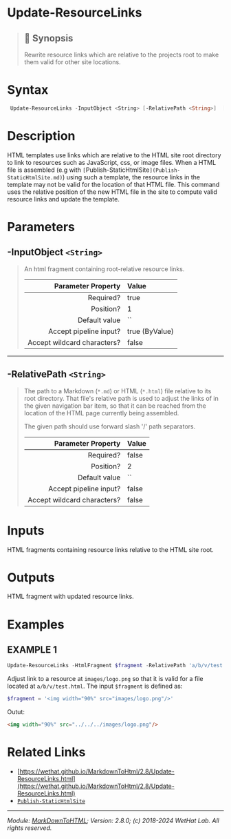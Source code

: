 ﻿#  Update-ResourceLinks

> ## :bookmark: Synopsis
> Rewrite resource links which are relative to the projects root to make them
> valid for other site locations.

# Syntax
```PowerShell
 Update-ResourceLinks -InputObject <String> [-RelativePath <String>]  [<CommonParameters>] 
```


# Description

HTML templates use links which are relative to the HTML site root directory
to link to resources such as JavaScript, css, or image files. When a HTML
file is assembled (e.g with `[`Publish-StaticHtmlSite`](Publish-StaticHtmlSite.md)`) using such a template,
the resource links in the template may not be valid for the location of that
HTML file. This command uses the relative position of the new HTML file in the
site to compute valid resource links and update the template.





# Parameters
 ## -InputObject `<String>`
  >An html fragment containing root-relative resource links.
>
> Parameter Property         | Value
> --------------------------:|:----------
> Required?                  | true
> Position?                  | 1
> Default value              | ``
> Accept pipeline input?     | true (ByValue)
> Accept wildcard characters?| false
 - - -
 ## -RelativePath `<String>`
  >The path to a Markdown (`*.md`) or HTML (`*.html`) file relative to its root
 >directory. That file's relative path
 >is used to adjust the links of in the given navigation bar item,
 >so that it can be reached from the location of the HTML page currently being
 >assembled.
 >
 >The given path should use forward slash '/' path separators.
>
> Parameter Property         | Value
> --------------------------:|:----------
> Required?                  | false
> Position?                  | 2
> Default value              | ``
> Accept pipeline input?     | false
> Accept wildcard characters?| false



# Inputs
HTML fragments containing resource links relative to the HTML site root.


# Outputs
HTML fragment with updated resource links.

# Examples

## EXAMPLE 1

~~~ PowerShell
Update-ResourceLinks -HtmlFragment $fragment -RelativePath 'a/b/v/test.html'
~~~


Adjust link to a resource at `images/logo.png` so that it is valid for a
file located at `a/b/v/test.html`. The input `$fragment` is defined as:

~~~ PowerShell
$fragment = '<img width="90%" src="images/logo.png"/>'
~~~

Outut:

~~~ html
<img width="90%" src="../../../images/logo.png"/>
~~~














# Related Links

* [https://wethat.github.io/MarkdownToHtml/2.8/Update-ResourceLinks.html](https://wethat.github.io/MarkdownToHtml/2.8/Update-ResourceLinks.html) 
* [`Publish-StaticHtmlSite`](Publish-StaticHtmlSite.md)

- - -

_Module: [MarkDownToHTML](MarkDownToHTML.md); Version: 2.8.0; (c) 2018-2024 WetHat Lab. All rights reserved._
